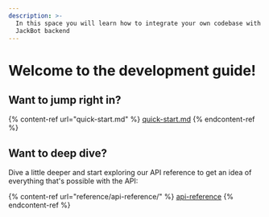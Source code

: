 ```yaml
---
description: >-
  In this space you will learn how to integrate your own codebase with the
  JackBot backend
---
```


# Welcome to the development guide!

## Want to jump right in?

{% content-ref url="quick-start.md" %}
[quick-start.md](quick-start.md)
{% endcontent-ref %}

## Want to deep dive?

Dive a little deeper and start exploring our API reference to get an idea of everything that's possible with the API:

{% content-ref url="reference/api-reference/" %}
[api-reference](reference/api-reference/)
{% endcontent-ref %}
